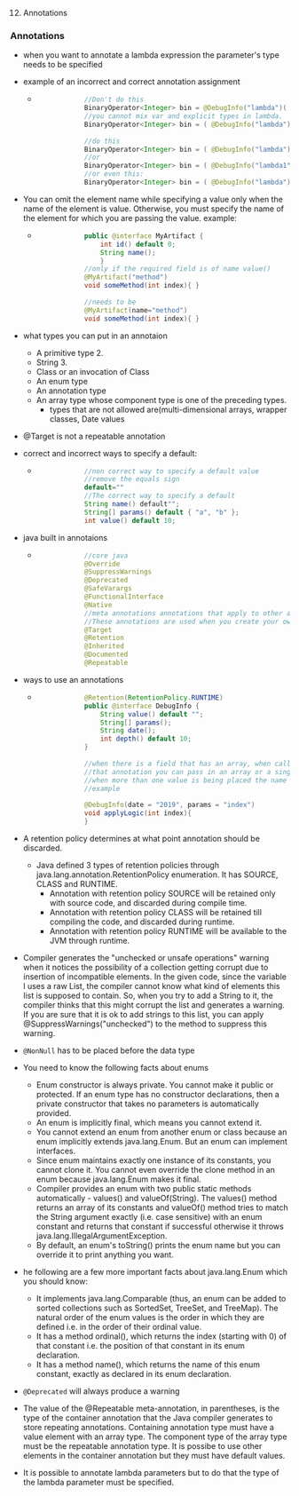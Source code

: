 12. Annotations

### Annotations

- when you want to annotate a lambda expression the parameter's type needs to be specified
    
- example of an incorrect and correct annotation assignment
    
    - ```Java
                  //Don't do this
                  BinaryOperator<Integer> bin = @DebugInfo("lambda")( a, b)-> a+b;
                  //you cannot mix var and explicit types in lambda.
                  BinaryOperator<Integer> bin = ( @DebugInfo("lambda") var a, Integer b)-> a+b; 
                  
                  //do this
                  BinaryOperator<Integer> bin = ( @DebugInfo("lambda") Integer a, Integer b)-> a+b; 
                  //or 
                  BinaryOperator<Integer> bin = ( @DebugInfo("lambda1") Integer a, @DebugInfo("lambda1") Integer b)-> a+b; 
                  //or even this: 
                  BinaryOperator<Integer> bin = ( @DebugInfo("lambda") var a, var b)-> a+b;
        ```
        
- You can omit the element name while specifying a value only when the name of the element is value. Otherwise, you must specify the name of the element for which you are passing the value. example:
    
    - ```Java
                  public @interface MyArtifact {     
                      int id() default 0;     
                      String name(); 
                      }
                  //only if the required field is of name value()	 
                  @MyArtifact("method")     
                  void someMethod(int index){ }
                  
                  //needs to be
                  @MyArtifact(name="method")     
                  void someMethod(int index){ }
        ```
        
- what types you can put in an annotaion
    
    - A primitive type 2.
    - String 3.
    - Class or an invocation of Class
    - An enum type
    - An annotation type
    - An array type whose component type is one of the preceding types.
        - types that are not allowed are(multi-dimensional arrays, wrapper classes, Date values
- @Target is not a repeatable annotation
    
- correct and incorrect ways to specify a default:
    
    - ```Java
                  //non correct way to specify a default value
                  //remove the equals sign
                  default="" 
                  //The correct way to specify a default   
                  String name() default""; 
                  String[] params() default { "a", "b" }; 
                  int value() default 10;
        ```
        
- java built in annotaions
    
    - ```java
                  //core java
                  @Override
                  @SuppressWarnings
                  @Deprecated
                  @SafeVarargs
                  @FunctionalInterface
                  @Native
                  //meta annotations annotations that apply to other annotations
                  //These annotations are used when you create your own new annotations
                  @Target
                  @Retention
                  @Inherited
                  @Documented
                  @Repeatable
        ```
        
- ways to use an annotations
    
    - ```Java
                  @Retention(RetentionPolicy.RUNTIME) 
                  public @interface DebugInfo {     
                      String value() default "";     
                      String[] params();     
                      String date();     
                      int depth() default 10;
                  }
                  
                  //when there is a field that has an array, when calling
                  //that annotation you can pass in an array or a single value
                  //when more than one value is being placed the name of the field is required
                  //example
                   
                  @DebugInfo(date = "2019", params = "index") 
                  void applyLogic(int index){ 
                  }
        ```
        
- A retention policy determines at what point annotation should be discarded.
    
    - Java defined 3 types of retention policies through java.lang.annotation.RetentionPolicy enumeration. It has SOURCE, CLASS and RUNTIME.
        - Annotation with retention policy SOURCE will be retained only with source code, and discarded during compile time.
        - Annotation with retention policy CLASS will be retained till compiling the code, and discarded during runtime.
        - Annotation with retention policy RUNTIME will be available to the JVM through runtime.
- Compiler generates the "unchecked or unsafe operations" warning when it notices the possibility of a collection getting corrupt due to insertion of incompatible elements. In the given code, since the variable l uses a raw List, the compiler cannot know what kind of elements this list is supposed to contain. So, when you try to add a String to it, the compiler thinks that this might corrupt the list and generates a warning. If you are sure that it is ok to add strings to this list, you can apply @SuppressWarnings("unchecked") to the method to suppress this warning.
    
- `@NonNull` has to be placed before the data type
    
- You need to know the following facts about enums
    
    - Enum constructor is always private. You cannot make it public or protected. If an enum type has no constructor declarations, then a private constructor that takes no parameters is automatically provided.
    - An enum is implicitly final, which means you cannot extend it.
    - You cannot extend an enum from another enum or class because an enum implicitly extends java.lang.Enum. But an enum can implement interfaces.
    - Since enum maintains exactly one instance of its constants, you cannot clone it. You cannot even override the clone method in an enum because java.lang.Enum makes it final.
    - Compiler provides an enum with two public static methods automatically - values() and valueOf(String). The values() method returns an array of its constants and valueOf() method tries to match the String argument exactly (i.e. case sensitive) with an enum constant and returns that constant if successful otherwise it throws java.lang.IllegalArgumentException.
    - By default, an enum's toString() prints the enum name but you can override it to print anything you want.
- he following are a few more important facts about java.lang.Enum which you should know:
    
    - It implements java.lang.Comparable (thus, an enum can be added to sorted collections such as SortedSet, TreeSet, and TreeMap). The natural order of the enum values is the order in which they are defined i.e. in the order of their ordinal value.
    - It has a method ordinal(), which returns the index (starting with 0) of that constant i.e. the position of that constant in its enum declaration.
    - It has a method name(), which returns the name of this enum constant, exactly as declared in its enum declaration.
- `@Deprecated` will always produce a warning
    
- The value of the @Repeatable meta-annotation, in parentheses, is the type of the container annotation that the Java compiler generates to store repeating annotations. Containing annotation type must have a value element with an array type. The component type of the array type must be the repeatable annotation type. It is possibe to use other elements in the container annotation but they must have default values.
    
- It is possible to annotate lambda parameters but to do that the type of the lambda parameter must be specified.